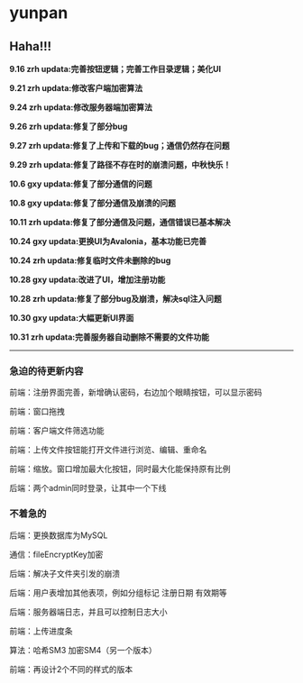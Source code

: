# yunpan

## Haha!!!

**9.16 zrh updata:完善按钮逻辑；完善工作目录逻辑；美化UI**

**9.21 zrh updata:修改客户端加密算法**

**9.24 zrh updata:修改服务器端加密算法**

**9.26 zrh updata:修复了部分bug**

**9.27 zrh updata:修复了上传和下载的bug；通信仍然存在问题**

**9.29 zrh updata:修复了路径不存在时的崩溃问题，中秋快乐！**

**10.6 gxy updata:修复了部分通信的问题**

**10.8 gxy updata:修复了部分通信及崩溃的问题**

**10.11 zrh updata:修复了部分通信及问题，通信错误已基本解决**

**10.24 gxy updata:更换UI为Avalonia，基本功能已完善**

**10.24 zrh updata:修复临时文件未删除的bug**

**10.28 gxy updata:改进了UI，增加注册功能**

**10.28 zrh updata:修复了部分bug及崩溃，解决sql注入问题**

**10.30 gxy updata:大幅更新UI界面**

**10.31 zrh updata:完善服务器自动删除不需要的文件功能**

---
### 急迫的待更新内容

前端：注册界面完善，新增确认密码，右边加个眼睛按钮，可以显示密码

前端：窗口拖拽

前端：客户端文件筛选功能

前端：上传文件按钮能打开文件进行浏览、编辑、重命名

前端：缩放。窗口增加最大化按钮，同时最大化能保持原有比例

后端：两个admin同时登录，让其中一个下线


### 不着急的

后端：更换数据库为MySQL

通信：fileEncryptKey加密

后端：解决子文件夹引发的崩溃

后端：用户表增加其他表项，例如分组标记 注册日期 有效期等

后端：服务器端日志，并且可以控制日志大小

前端：上传进度条

算法：哈希SM3 加密SM4（另一个版本）

前端：再设计2个不同的样式的版本



